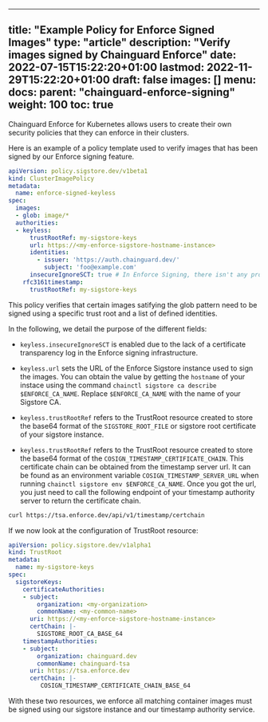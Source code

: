 
---
title: "Example Policy for Enforce Signed Images"
type: "article"
description: "Verify images signed by Chainguard Enforce"
date: 2022-07-15T15:22:20+01:00
lastmod: 2022-11-29T15:22:20+01:00
draft: false
images: []
menu:
  docs:
    parent: "chainguard-enforce-signing"
weight: 100
toc: true
---

Chainguard Enforce for Kubernetes allows users to create their own security policies that they can enforce in their clusters. 

Here is an example of a policy template used to verify images that has been signed by our Enforce signing feature.

```yaml
apiVersion: policy.sigstore.dev/v1beta1
kind: ClusterImagePolicy
metadata:
  name: enforce-signed-keyless
spec:
  images:
  - glob: image/*
  authorities:
  - keyless:
      trustRootRef: my-sigstore-keys
      url: https://<my-enforce-sigstore-hostname-instance>
      identities:
        - issuer: 'https://auth.chainguard.dev/'
          subject: 'foo@example.com'
      insecureIgnoreSCT: true # In Enforce Signing, there isn't any proof of inclusion in a certificate transparency log.
    rfc3161timestamp:
      trustRootRef: my-sigstore-keys
```

This policy verifies that certain images satifying the glob pattern need to be signed using a specific trust root and a list of defined identities.

In the following, we detail the purpose of the different fields:

* `keyless.insecureIgnoreSCT` is enabled due to the lack of a certificate transparency log in the Enforce signing infrastructure.

* `keyless.url` sets the URL of the Enforce Sigstore instance used to sign the images. You can obtain the value by getting the `hostname` of your instace using the command `chainctl sigstore ca describe $ENFORCE_CA_NAME`. Replace `$ENFORCE_CA_NAME` with the name of your Sigstore CA.

* `keyless.trustRootRef` refers to the TrustRoot resource created to store the base64 format of the `SIGSTORE_ROOT_FILE` or sigstore root certificate of your sigstore instance.

* `keyless.trustRootRef` refers to the TrustRoot resource created to store the base64 format of the `COSIGN_TIMESTAMP_CERTIFICATE_CHAIN`. This certificate chain can be obtained from the timestamp server url. It can be found as an environment variable `COSIGN_TIMESTAMP_SERVER_URL` when running `chainctl sigstore env $ENFORCE_CA_NAME`. Once you got the url, you just need to call the following endpoint of your timestamp authority server to return the certificate chain. 

```bash
curl https://tsa.enforce.dev/api/v1/timestamp/certchain
```

If we now look at the configuration of TrustRoot resource:

```yaml
apiVersion: policy.sigstore.dev/v1alpha1
kind: TrustRoot
metadata:
  name: my-sigstore-keys
spec:
  sigstoreKeys:
    certificateAuthorities:
    - subject:
        organization: <my-organization>
        commonName: <my-common-name>
      uri: https://<my-enforce-sigstore-hostname-instance>
      certChain: |-
        SIGSTORE_ROOT_CA_BASE_64
    timestampAuthorities:
    - subject:
        organization: chainguard.dev
        commonName: chainguard-tsa
      uri: https://tsa.enforce.dev
      certChain: |-
         COSIGN_TIMESTAMP_CERTIFICATE_CHAIN_BASE_64
```

With these two resources, we enforce all matching container images must be signed using our sigstore instance and our timestamp authority service.